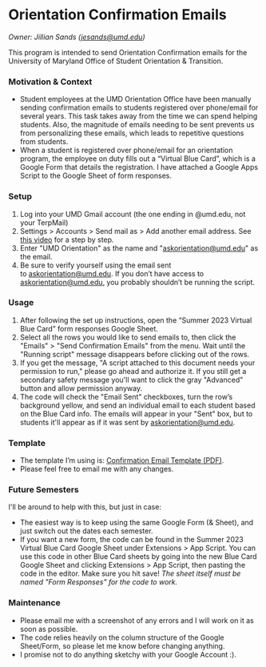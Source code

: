 # Orientation Confirmation Emails
*Owner: Jillian Sands (jesands@umd.edu)*

This program is intended to send Orientation Confirmation emails for the University of Maryland Office of Student Orientation & Transition. 

### Motivation & Context

- Student employees at the UMD Orientation Office have been manually sending confirmation emails to students registered over phone/email for several years. This task takes away from the time we can spend helping students. Also, the magnitude of emails needing to be sent prevents us from personalizing these emails, which leads to repetitive questions from students.
- When a student is registered over phone/email for an orientation program, the employee on duty fills out a “Virtual Blue Card”, which is a Google Form that details the registration. I have attached a Google Apps Script to the Google Sheet of form responses.

### Setup

1. Log into your UMD Gmail account (the one ending in @umd.edu, not your TerpMail)
2. Settings > Accounts > Send mail as > Add another email address. See [this video](https://youtu.be/-m6SBTzx5n0?t=27) for a step by step.
3. Enter "UMD Orientation" as the name and "[askorientation@umd.edu](mailto:askorientation@umd.edu)" as the email. 
4. Be sure to verify yourself using the email sent to [askorientation@umd.edu](mailto:askorientation@umd.edu). If you don’t have access to askorientation@umd.edu, you probably shouldn’t be running the script.

### Usage

1. After following the set up instructions, open the “Summer 2023 Virtual Blue Card” form responses Google Sheet.  
2. Select all the rows you would like to send emails to, then click the "Emails" > "Send Confirmation Emails" from the menu. Wait until the "Running script" message disappears before clicking out of the rows.
3. If you get the message, "A script attached to this document needs your permission to run," please go ahead and authorize it. If you still get a secondary safety message you'll want to click the gray "Advanced" button and allow permission anyway.
4. The code will check the "Email Sent" checkboxes, turn the row’s background yellow, and send an individual email to each student based on the Blue Card info. The emails will appear in your "Sent" box, but to students it'll appear as if it was sent by [askorientation@umd.edu](mailto:askorientation@umd.edu).

### Template

- The template I’m using is: [Confirmation Email Template (PDF)](https://github.com/jillsands/OrientationConfirmationEmails/files/11535964/Gmail.-.UMD.Orientation.Confirmation._.Office.of.Student.Orientation.Transition.pdf).
- Please feel free to email me with any changes.

### Future Semesters

I'll be around to help with this, but just in case:

- The easiest way is to keep using the same Google Form (& Sheet), and just switch out the dates each semester.
- If you want a new form, the code can be found in the Summer 2023 Virtual Blue Card Google Sheet under Extensions > App Script. You can use this code in other Blue Card sheets by going into the new Blue Card Google Sheet and clicking Extensions > App Script, then pasting the code in the editor. Make sure you hit save! *The sheet itself must be named "Form Responses" for the code to work.*

### Maintenance

- Please email me with a screenshot of any errors and I will work on it as soon as possible.
- The code relies heavily on the column structure of the Google Sheet/Form, so please let me know before changing anything.
- I promise not to do anything sketchy with your Google Account :).
